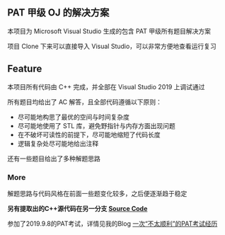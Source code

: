 ## PAT 甲级 OJ 的解决方案

本项目为 Microsoft Visual Studio 生成的包含 PAT 甲级所有题目解决方案

项目 Clone 下来可以直接导入 Visual Studio，可以非常方便地查看运行复习

## Feature

本项目所有代码由 C++ 完成，并全部在 Visual Studio 2019 上调试通过

所有题目均给出了 AC 解答，且全部代码遵循以下原则：

- 尽可能地构思了最优的空间与时间复杂度
- 尽可能地使用了 STL 库，避免野指针与内存方面出现问题
- 在不破坏可读性的前提下，尽可能地缩短了代码长度
- 逻辑复杂处尽可能地给出注释

还有一些题目给出了多种解题思路

### More

解题思路与代码风格在前面一些题变化较多，之后便逐渐趋于稳定

**另有提取出的C++源代码在另一分支 [Source Code ](https://github.com/bipy/PAT-Advanced-Level-Practice/tree/source)**

参加了2019.9.8的PAT考试，详情见我的Blog [一次“不太顺利”的PAT考试经历](https://blog.zhengrh.com/post/pat-20190908/)

